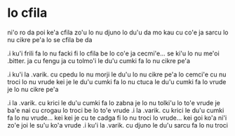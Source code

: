 # lo cfila
ni'o ro da poi ke'a cfila zo'u lo nu djuno lo du'u da mo kau cu co'e ja sarcu lo nu cikre pe'a lo se cfila be da

.i ku'i frili fa lo nu facki fi lo cfila be lo co'e ja cecmi'e... se ki'u lo nu me'oi .bitter. ja cu fengu ja cu tolmo'i le du'u cumki fa lo nu cikre pe'a

.i ku'i la .varik. cu cpedu lo nu morji le du'u lo nu cikre pe'a lo cemci'e cu nu troci lo nu vrude kei je le du'u cumki fa lo nu ctuca le du'u cumki fa lo vrude je lo nu cikre  pe'a

.i la .varik. cu krici le du'u cumki fa lo zabna je lo nu tolki'u lo to'e vrude je ba'e nai cu crogau lo troci be lo to'e vrude  .i la .varik. cu krici le du'u cumki fa lo nu vrude... kei kei je cu te cadga fi lo nu troci lo vrude... kei goi ko'a ni'i zo'e joi le su'u ko'a vrude  .i ku'i la .varik. cu djuno le du'u sarcu fa lo nu troci
